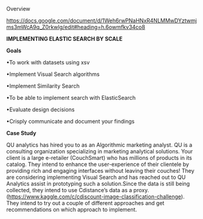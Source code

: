 Overview

https://docs.google.com/document/d/1Weh6rwPNaHNxR4NLMMwDYztwmjms3mWcA9q_Z0rkwlg/edit#heading=h.6owmfkv34co8

**IMPLEMENTING ELASTIC SEARCH BY SCALE**

**Goals** 

•To work with datasets using xsv

•Implement Visual Search algorithms

•Implement Similarity Search

•To be able to implement search with ElasticSearch

•Evaluate design decisions

•Crisply communicate and document your findings

**Case Study**

QU analytics has hired you to as an Algorithmic marketing analyst. QU is a consulting organization specializing in marketing analytical solutions. Your client is a large e-retailer (CouchSmart) who has millions of products in its catalog. They intend to enhance the user-experience of their clientele by providing rich and engaging interfaces without leaving their couches! They are considering implementing Visual Search and has reached out to QU Analytics assist in prototyping such a solution.Since the data is still being collected, they intend to use Cdistance’s data as a proxy. (https://www.kaggle.com/c/cdiscount-image-classification-challenge). They intend to try out a couple of different approaches and get recommendations on which approach to implement.
